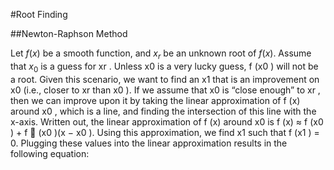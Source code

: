 #Root Finding

##Newton-Raphson Method

Let $f(x)$ be a smooth function, and $x_r$ be an unknown root of $f(x)$. Assume that $x_0$ is a guess for
xr . Unless x0 is a very lucky guess, f (x0 ) will not be a root. Given this scenario, we want to find an
x1 that is an improvement on x0 (i.e., closer to xr than x0 ). If we assume that x0 is “close enough”
to xr , then we can improve upon it by taking the linear approximation of f (x) around x0 , which is
a line, and finding the intersection of this line with the x-axis. Written out, the linear approximation
of f (x) around x0 is f (x) ≈ f (x0 ) + f  (x0 )(x − x0 ). Using this approximation, we find x1 such that
f (x1 ) = 0. Plugging these values into the linear approximation results in the following equation:
